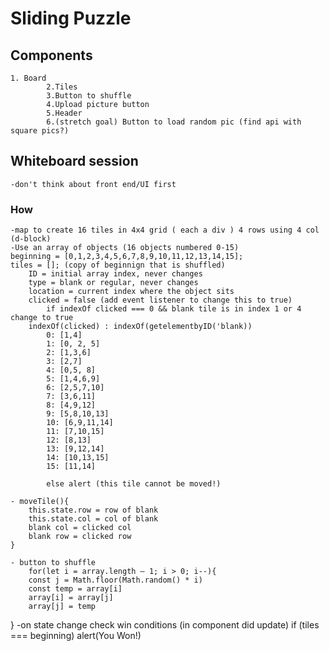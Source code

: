 # Sliding Puzzle

## Components
    1. Board
            2.Tiles
            3.Button to shuffle
            4.Upload picture button
            5.Header
            6.(stretch goal) Button to load random pic (find api with square pics?)

## Whiteboard session
    -don't think about front end/UI first

### How
    -map to create 16 tiles in 4x4 grid ( each a div ) 4 rows using 4 col (d-block)
    -Use an array of objects (16 objects numbered 0-15) 
    beginning = [0,1,2,3,4,5,6,7,8,9,10,11,12,13,14,15];
    tiles = []; (copy of beginnign that is shuffled)
        ID = initial array index, never changes
        type = blank or regular, never changes
        location = current index where the object sits
        clicked = false (add event listener to change this to true)
            if indexOf clicked === 0 && blank tile is in index 1 or 4 change to true
        indexOf(clicked) : indexOf(getelementbyID('blank))
            0: [1,4]
            1: [0, 2, 5]
            2: [1,3,6]
            3: [2,7]
            4: [0,5, 8]
            5: [1,4,6,9]
            6: [2,5,7,10]
            7: [3,6,11]
            8: [4,9,12]
            9: [5,8,10,13]
            10: [6,9,11,14]
            11: [7,10,15]
            12: [8,13]
            13: [9,12,14]
            14: [10,13,15]
            15: [11,14]

            else alert (this tile cannot be moved!)

    - moveTile(){
        this.state.row = row of blank
        this.state.col = col of blank
        blank col = clicked col
        blank row = clicked row
    }

    - button to shuffle
        for(let i = array.length — 1; i > 0; i--){
        const j = Math.floor(Math.random() * i)
        const temp = array[i]
        array[i] = array[j]
        array[j] = temp
}
    -on state change check win conditions (in component did update)
        if (tiles === beginning)
        alert(You Won!)
        

<!-- Ian  11:24 AM
3 ways to map and make a grid
move the export default to the function you wanna test out
import React from 'react'
function Grid() {
  let arr = Array(16).fill().map((x, i) => i)
  let grid = []
  let subArr = []
  for (let j = 0; j < arr.length; j++) {
    let col = <div className='col'>{j}</div>
    subArr.push(col)
    if ((j + 1) % 4 === 0) {
      console.log("in if")
      let row = <div className='row'>{subArr}</div>
      grid.push(row)
      subArr = []
    }
  }
  console.log(grid, subArr)
  return (
    <div className='container'>
      {grid}
    </div>
  )
}
function GridUsingMap() {
  let arr = Array(16).fill().map((x, i) => i)
  let grid = arr.map((y, j) => {
    return (
      (j + 1) % 4 === 0 &&
      <div className='row'>
        {arr.slice(j + 1 - 4, j + 1).map((x, i) => (
          <div className='col'>
            {/* inner for loop */}
            {x}
          </div>
        ))}
      </div>
    )
  })
  console.log(grid)
  return (
    <div className='container'>
      {grid}
    </div>
  )
}
export default function GridWithRows() {
  return (
    <div className='container'>
      {/* outer for loop */}
      {Array(4).fill().map((y, j) => (
        <div className='row'>
          {Array(4).fill().map((x, i) => (
            <div className='col'>
              {/* inner for loop */}
              {(4 * (j + 1)) - (4 - i)}
            </div>
          ))}
        </div>
      ))}
    </div>
  )
} -->